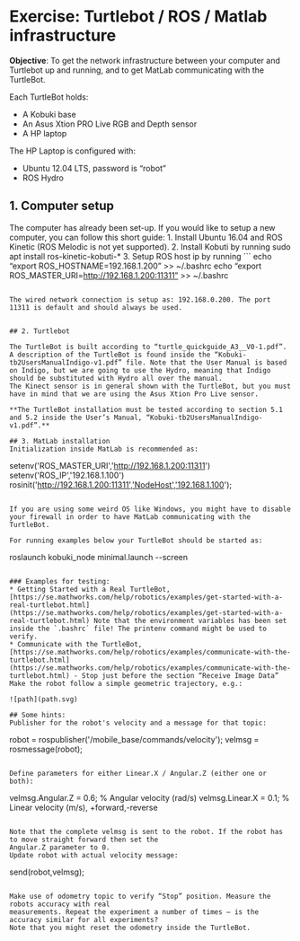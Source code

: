 # Exercise: Turtlebot / ROS / Matlab infrastructure

**Objective**: To get the network infrastructure between your computer and Turtlebot up and running, and to get MatLab communicating with the TurtleBot.

Each TurtleBot holds:
* A Kobuki base
* An Asus Xtion PRO Live RGB and Depth sensor
* A HP laptop

The HP Laptop is configured with:
* Ubuntu 12.04 LTS, password is “robot”
* ROS Hydro

## 1. Computer setup
The computer has already been set-up. If you would like to setup a new computer, you can follow this short guide: 
    1. Install Ubuntu 16.04 and ROS Kinetic (ROS Melodic is not yet supported). 
    2. Install Kobuti by running sudo apt install ros-kinetic-kobuti-*
    3. Setup ROS host ip by running 
	```
echo “export ROS_HOSTNAME=192.168.1.200” >> ~/.bashrc
echo “export ROS_MASTER_URI=http://192.168.1.200:11311” >> ~/.bashrc
```

The wired network connection is setup as: 192.168.0.200. The port 11311 is default and should always be used.


## 2. Turtlebot

The TurtleBot is built according to “turtle_quickguide_A3__V0-1.pdf”. A description of the TurtleBot is found inside the “Kobuki-tb2UsersManualIndigo-v1.pdf” file. Note that the User Manual is based on Indigo, but we are going to use the Hydro, meaning that Indigo should be substituted with Hydro all over the manual.
The Kinect sensor is in general shown with the TurtleBot, but you must have in mind that we are using the Asus Xtion Pro Live sensor.

**The TurtleBot installation must be tested according to section 5.1 and 5.2 inside the User’s Manual, “Kobuki-tb2UsersManualIndigo-v1.pdf”.**

## 3. MatLab installation
Initialization inside MatLab is recommended as:
```
setenv('ROS_MASTER_URI','http://192.168.1.200:11311')
setenv('ROS_IP','192.168.1.100')
rosinit('http://192.168.1.200:11311','NodeHost','192.168.1.100');
```

If you are using some weird OS like Windows, you might have to disable your firewall in order to have MatLab communicating with the TurtleBot.

For running examples below your TurtleBot should be started as:
```
roslaunch kobuki_node minimal.launch --screen
```

### Examples for testing:													
* Getting Started with a Real TurtleBot, [https://se.mathworks.com/help/robotics/examples/get-started-with-a-real-turtlebot.html](https://se.mathworks.com/help/robotics/examples/get-started-with-a-real-turtlebot.html) Note that the environment variables has been set inside the `.bashrc` file! The printenv command might be used to verify.
* Communicate with the TurtleBot,
[https://se.mathworks.com/help/robotics/examples/communicate-with-the-turtlebot.html](https://se.mathworks.com/help/robotics/examples/communicate-with-the-turtlebot.html) - Stop just before the section “Receive Image Data”
Make the robot follow a simple geometric trajectory, e.g.:

![path](path.svg)

## Some hints:
Publisher for the robot's velocity and a message for that topic:
```
robot = rospublisher('/mobile_base/commands/velocity');
velmsg = rosmessage(robot);
```

Define parameters for either Linear.X / Angular.Z (either one or both):
```
velmsg.Angular.Z = 0.6;	% Angular velocity (rad/s)
velmsg.Linear.X = 0.1; % Linear velocity (m/s), +forward,-reverse
```

Note that the complete velmsg is sent to the robot. If the robot has to move straight forward then set the
Angular.Z parameter to 0.
Update robot with actual velocity message:
```
send(robot,velmsg);
```

Make use of odometry topic to verify “Stop” position. Measure the robots accuracy with real
measurements. Repeat the experiment a number of times – is the accuracy similar for all experiments?
Note that you might reset the odometry inside the TurtleBot.


